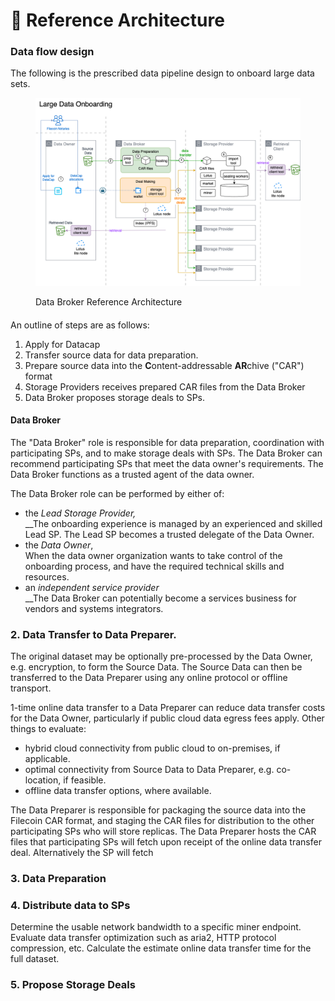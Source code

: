 # 📐 Reference Architecture

### Data flow design

The following is the prescribed data pipeline design to onboard large data sets.&#x20;

<figure><img src="../.gitbook/assets/large-data-onboarding-reference-architecture.drawio.png" alt=""><figcaption><p>Data Broker Reference Architecture</p></figcaption></figure>

####

An outline of steps are as follows:

1. Apply for Datacap
2. Transfer source data for data preparation.
3. Prepare source data into the **C**ontent-addressable **AR**chive ("CAR") format
4. Storage Providers receives prepared CAR files from the Data Broker
5. Data Broker proposes storage deals to SPs.





#### Data Broker

The "Data Broker" role is responsible for data preparation, coordination with participating SPs, and to make storage deals with SPs. The Data Broker can recommend participating SPs that meet the data owner's requirements. The Data Broker functions as a trusted agent of the data owner.&#x20;

The Data Broker role can be performed by either of:

* the _Lead Storage Provider,_\
  __The onboarding experience is managed by an experienced and skilled Lead SP. The Lead SP becomes a trusted delegate of the Data Owner.
* the _Data Owner_,\
  When the data owner organization wants to take control of the onboarding process, and have the required technical skills and resources.
* an _independent_ _service provider_\
  __The Data Broker can potentially become a services business for vendors and systems integrators.



### 2. Data Transfer to Data Preparer.

The original dataset may be optionally pre-processed by the Data Owner, e.g. encryption, to form the Source Data. The Source Data can then be transferred to the Data Preparer using any online protocol or offline transport.

1-time online data transfer to a Data Preparer can reduce data transfer costs for the Data Owner, particularly if public cloud data egress fees apply. Other things to evaluate:

* hybrid cloud connectivity from public cloud to on-premises, if applicable.
* optimal connectivity from Source Data to Data Preparer, e.g. co-location, if feasible.&#x20;
* offline data transfer options, where available.

The Data Preparer is responsible for packaging the source data into the Filecoin CAR format, and staging the CAR files for distribution to the other participating SPs who will store replicas. The Data Preparer hosts the CAR files that participating SPs will fetch upon receipt of the online data transfer deal. Alternatively the SP will fetch&#x20;

### 3. Data Preparation

###

### 4. Distribute data to SPs

Determine the usable network bandwidth to a specific miner endpoint. Evaluate data transfer optimization such as aria2, HTTP protocol compression, etc. Calculate the estimate online data transfer time for the full dataset.

### 5. Propose Storage Deals

###
